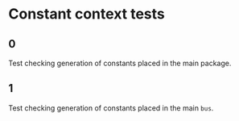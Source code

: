 # Constant context tests

## 0
Test checking generation of constants placed in the main package.

## 1
Test checking generation of constants placed in the main `bus`.

